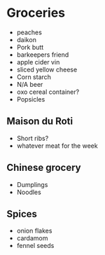 # Groceries

- peaches
- daikon
- Pork butt
- barkeepers friend
- apple cider vin
- sliced yellow cheese
- Corn starch
- N/A beer
- oxo cereal container?
- Popsicles

## Maison du Roti

- Short ribs?
- whatever meat for the week

## Chinese grocery

- Dumplings
- Noodles

## Spices

- onion flakes
- cardamom
- fennel seeds
